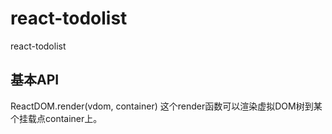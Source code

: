 # react-todolist
react-todolist


## 基本API

ReactDOM.render(vdom, container) 这个render函数可以渲染虚拟DOM树到某个挂载点container上。


